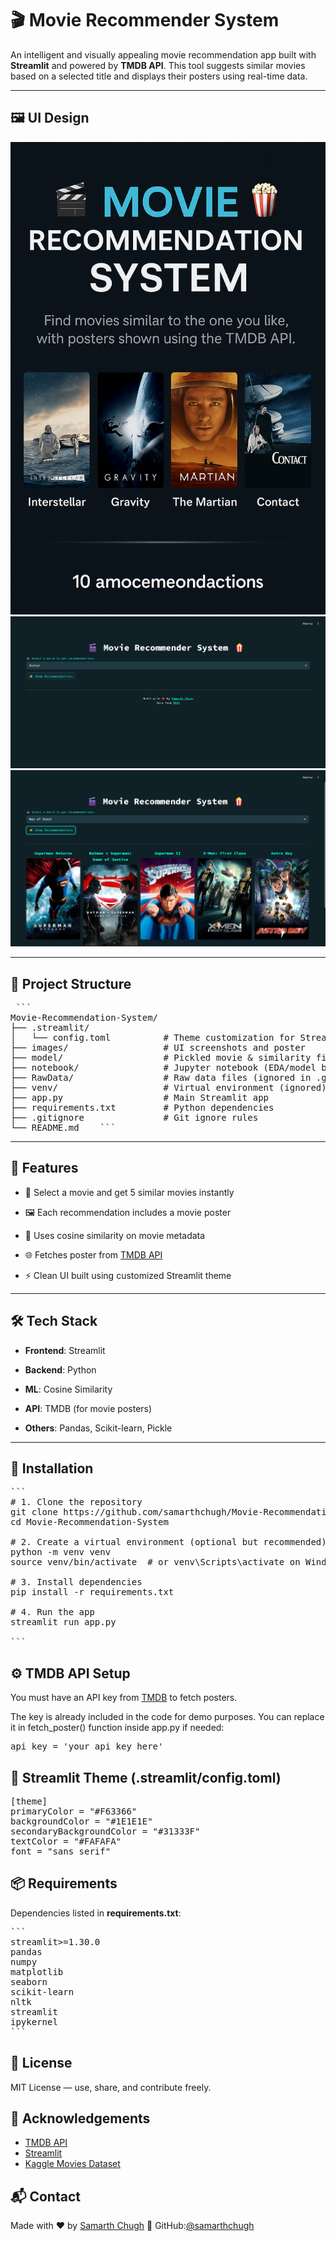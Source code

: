 # 🎬 Movie Recommender System

An intelligent and visually appealing movie recommendation app built with **Streamlit** and powered by **TMDB API**. This tool suggests similar movies based on a selected title and displays their posters using real-time data.

---

## 🖼️ UI Design

![Poster](./images/Poster.png)
![UI](./images/UI.png)
![Recommendation](./images/image2.png)

---

## 📂 Project Structure

<pre lang="markdown"> ``` 
Movie-Recommendation-System/
├── .streamlit/
│   └── config.toml          # Theme customization for Streamlit
├── images/                  # UI screenshots and poster
├── model/                   # Pickled movie & similarity files
├── notebook/                # Jupyter notebook (EDA/model building)
├── RawData/                 # Raw data files (ignored in .gitignore)
├── venv/                    # Virtual environment (ignored)
├── app.py                   # Main Streamlit app
├── requirements.txt         # Python dependencies
├── .gitignore               # Git ignore rules
└── README.md    ``` </pre>

---

## 🚀 Features

- 🎥 Select a movie and get 5 similar movies instantly

- 🖼️ Each recommendation includes a movie poster

- 🤖 Uses cosine similarity on movie metadata

- 🌐 Fetches poster from [TMDB API](https://www.themoviedb.org/)

- ⚡ Clean UI built using customized Streamlit theme

---

## 🛠️ Tech Stack

- **Frontend**: Streamlit

- **Backend**: Python

- **ML**: Cosine Similarity

- **API**: TMDB (for movie posters)

- **Others**: Pandas, Scikit-learn, Pickle

---

## 🔧 Installation

<pre lang='markdown'>```
# 1. Clone the repository
git clone https://github.com/samarthchugh/Movie-Recommendation-System.git
cd Movie-Recommendation-System

# 2. Create a virtual environment (optional but recommended)
python -m venv venv
source venv/bin/activate  # or venv\Scripts\activate on Windows

# 3. Install dependencies
pip install -r requirements.txt

# 4. Run the app
streamlit run app.py

```</pre>

## ⚙️ TMDB API Setup

You must have an API key from [TMDB](https://developer.themoviedb.org/reference/intro/getting-started) to fetch posters.

The key is already included in the code for demo purposes.
You can replace it in fetch_poster() function inside app.py if needed:

<pre lang='markdown'>
api_key = 'your_api_key_here'
</pre>

## 🎨 Streamlit Theme (.streamlit/config.toml)
<pre lang='markdown'>
[theme]
primaryColor = "#F63366"
backgroundColor = "#1E1E1E"
secondaryBackgroundColor = "#31333F"
textColor = "#FAFAFA"
font = "sans serif"
</pre>

## 📦 Requirements
Dependencies listed in **requirements.txt**:
<pre lang='markdown'>
```
streamlit>=1.30.0
pandas
numpy
matplotlib
seaborn
scikit-learn
nltk
streamlit
ipykernel
```
</pre>

## 📄 License

MIT License — use, share, and contribute freely.

## 🙌 Acknowledgements
- [TMDB API](https://www.themoviedb.org/settings/api/request)
- [Streamlit](https://streamlit.io/)
- [Kaggle Movies Dataset](https://www.kaggle.com/datasets/tmdb/tmdb-movie-metadata)

## 📬 Contact
Made with ❤️ by [Samarth Chugh](https://www.linkedin.com/in/-samarthchugh/)
🔗 GitHub:[@samarthchugh](https://github.com/samarthchugh)